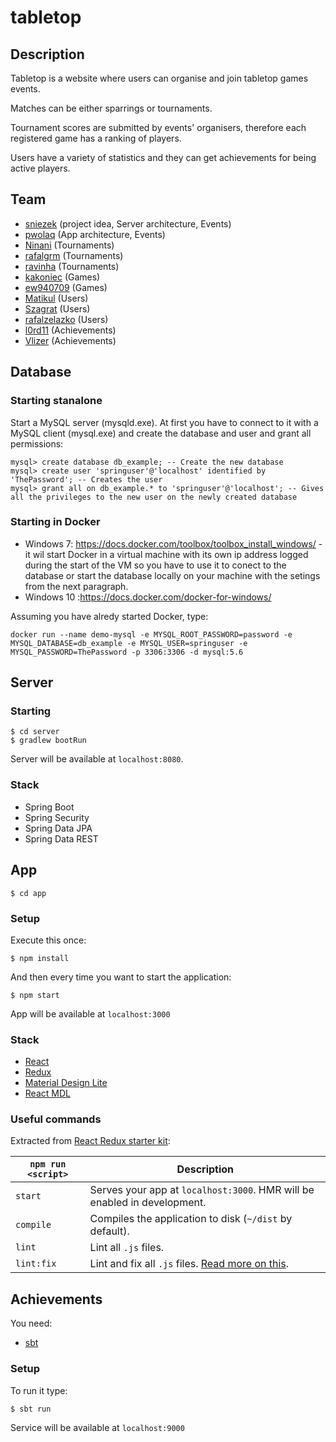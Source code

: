 # tabletop
## Description
Tabletop is a website where users can organise and join tabletop games events.

Matches can be either sparrings or tournaments.

Tournament scores are submitted by events' organisers, therefore each registered game has a ranking of players.

Users have a variety of statistics and they can get achievements for being active players.
## Team
* [sniezek](https://github.com/sniezek) (project idea, Server architecture, Events)
* [pwolaq](https://github.com/pwolaq) (App architecture, Events)
* [Ninani](https://github.com/Ninani) (Tournaments)
* [rafalgrm](https://github.com/rafalgrm) (Tournaments)
* [ravinha](https://github.com/ravinha) (Tournaments)
* [kakoniec](https://github.com/kakoniec) (Games)
* [ew940709](https://github.com/ew940709) (Games)
* [Matikul](https://github.com/Matikul) (Users)
* [Szagrat](https://github.com/Szagrat) (Users)
* [rafalzelazko](https://github.com/rafalzelazko) (Users)
* [l0rd11](https://github.com/l0rd11) (Achievements)
* [Vlizer](https://github.com/Vlizer) (Achievements)

## Database
### Starting stanalone
Start a MySQL server (mysqld.exe). At first you have to connect to it with a MySQL client (mysql.exe) and create the database and user and grant all permissions:
```
mysql> create database db_example; -- Create the new database
mysql> create user 'springuser'@'localhost' identified by 'ThePassword'; -- Creates the user
mysql> grant all on db_example.* to 'springuser'@'localhost'; -- Gives all the privileges to the new user on the newly created database
```

### Starting in Docker
* Windows 7: https://docs.docker.com/toolbox/toolbox_install_windows/ - it wil start Docker in a virtual machine with its own ip address logged during the start of the VM so you have to use it to conect to the database or start the database locally on your machine with the setings from the next paragraph.
* Windows 10 :https://docs.docker.com/docker-for-windows/

Assuming you have alredy started Docker, type:
```
docker run --name demo-mysql -e MYSQL_ROOT_PASSWORD=password -e MYSQL_DATABASE=db_example -e MYSQL_USER=springuser -e MYSQL_PASSWORD=ThePassword -p 3306:3306 -d mysql:5.6
```

## Server
### Starting
```
$ cd server
$ gradlew bootRun
```
Server will be available at `localhost:8080`.

### Stack
* Spring Boot
* Spring Security
* Spring Data JPA
* Spring Data REST
## App
```
$ cd app
```
### Setup
Execute this once:
```
$ npm install
```
And then every time you want to start the application:
```
$ npm start
```
App will be available at `localhost:3000`
### Stack
* [React](https://facebook.github.io/react/)
* [Redux](http://redux.js.org/docs/introduction/)
* [Material Design Lite](https://getmdl.io/)
* [React MDL](https://react-mdl.github.io/react-mdl/)

### Useful commands
Extracted from [React Redux starter kit](https://github.com/davezuko/react-redux-starter-kit):

|`npm run <script>`|Description|
|------------------|-----------|
|`start`|Serves your app at `localhost:3000`. HMR will be enabled in development.|
|`compile`|Compiles the application to disk (`~/dist` by default).|
|`lint`|Lint all `.js` files.|
|`lint:fix`|Lint and fix all `.js` files. [Read more on this](http://eslint.org/docs/user-guide/command-line-interface.html#fix).|

## Achievements
You need:
* [sbt](http://www.scala-sbt.org/)

### Setup
To run it type:
```
$ sbt run
```
Service will be available at `localhost:9000`
